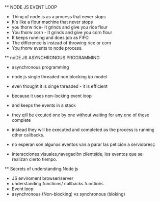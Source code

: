 ** NODE JS EVENT LOOP

* Thing of node js as a process that never stops
* It`s like a flour machine that never stops 
* you thorw rice- It grinds and give you rice flour 
* You thorw corn - It grinds and give you corn flour 
* It keeps running and does job as FIFO
* The difference is instead of throwing rice or corn
* You thorw events to node process.


** noDE JS ASYNCHRONOUS PROGRAMMING
* asynchronous programming
* node js single threaded non blocking i/o model
* even thought it is singe threaded - it is efficient
* because it uses non-locking event loop 
* and keeps the events in a stack 
* they qill be excuted one by one without waiting for any one of these complete
* instead they will be executed and completed as the process is running other callbacks.

* no esperan son algunos eventos  van a parar las peticiòn a servidoresç
* interacciones visuales,navegaciòn  clientside, los eventos que se realizan cierto tiempo. 

** Secrets of understanding Node js

* JS enviroment browser/server
* understanding functions/ callbacks functions
* Event loop 
* asynchronous (Non-blocking) vs synchronous (bloking)
